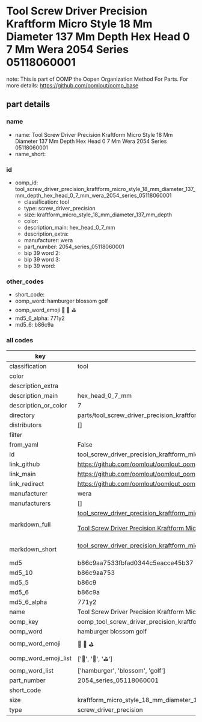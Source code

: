 # Tool Screw Driver Precision Kraftform Micro Style 18 Mm Diameter 137 Mm Depth Hex Head 0 7 Mm Wera 2054 Series 05118060001  

note: This is part of OOMP the Oopen Organization Method For Parts. For more details: https://github.com/oomlout/oomp_base

##  part details
  







### name
* name: Tool Screw Driver Precision Kraftform Micro Style 18 Mm Diameter 137 Mm Depth Hex Head 0 7 Mm Wera 2054 Series 05118060001
* name_short: 
### id
* oomp_id: tool_screw_driver_precision_kraftform_micro_style_18_mm_diameter_137_mm_depth_hex_head_0_7_mm_wera_2054_series_05118060001
  * classification: tool
  * type: screw_driver_precision
  * size: kraftform_micro_style_18_mm_diameter_137_mm_depth
  * color: 
  * description_main: hex_head_0_7_mm
  * description_extra: 
  * manufacturer: wera
  * part_number: 2054_series_05118060001
  * bip 39 word 2: 
  * bip 39 word 3: 
  * bip 39 word: 

### other_codes
* short_code: 
* oomp_word: hamburger blossom golf
* oomp_word_emoji :hamburger: :blossom: :golf:
* md5_6_alpha: 771y2
* md5_6: b86c9a









### all codes 
| key | value |  
| --- | --- |  
| classification | tool |  
| color |  |  
| description_extra |  |  
| description_main | hex_head_0_7_mm |  
| description_or_color | 7 |  
| directory | parts/tool_screw_driver_precision_kraftform_micro_style_18_mm_diameter_137_mm_depth_hex_head_0_7_mm_wera_2054_series_05118060001 |  
| distributors | [] |  
| filter |  |  
| from_yaml | False |  
| id | tool_screw_driver_precision_kraftform_micro_style_18_mm_diameter_137_mm_depth_hex_head_0_7_mm_wera_2054_series_05118060001 |  
| link_github | https://github.com/oomlout/oomlout_oomp_version_1_messy/tree/main/parts/tool_screw_driver_precision_kraftform_micro_style_18_mm_diameter_137_mm_depth_hex_head_0_7_mm_wera_2054_series_05118060001 |  
| link_main | https://github.com/oomlout/oomlout_oomp_version_1_messy/tree/main/parts/tool_screw_driver_precision_kraftform_micro_style_18_mm_diameter_137_mm_depth_hex_head_0_7_mm_wera_2054_series_05118060001 |  
| link_redirect | https://github.com/oomlout/oomlout_oomp_version_1_messy/tree/main/parts/tool_screw_driver_precision_kraftform_micro_style_18_mm_diameter_137_mm_depth_hex_head_0_7_mm_wera_2054_series_05118060001 |  
| manufacturer | wera |  
| manufacturers | [] |  
| markdown_full | [tool_screw_driver_precision_kraftform_micro_style_18_mm_diameter_137_mm_depth_hex_head_0_7_mm_wera_2054_series_05118060001](none)<br>[](none)<br>[Tool Screw Driver Precision Kraftform Micro Style 18 Mm Diameter 137 Mm Depth Hex Head 0 7 Mm Wera 2054 Series 05118060001](none)<br><br> |  
| markdown_short | [tool_screw_driver_precision_kraftform_micro_style_18_mm_diameter_137_mm_depth_hex_head_0_7_mm_wera_2054_series_05118060001](none)<br><br> |  
| md5 | b86c9aa7533fbfad0344c5eacce45b37 |  
| md5_10 | b86c9aa753 |  
| md5_5 | b86c9 |  
| md5_6 | b86c9a |  
| md5_6_alpha | 771y2 |  
| name | Tool Screw Driver Precision Kraftform Micro Style 18 Mm Diameter 137 Mm Depth Hex Head 0 7 Mm Wera 2054 Series 05118060001 |  
| oomp_key | oomp_tool_screw_driver_precision_kraftform_micro_style_18_mm_diameter_137_mm_depth_hex_head_0_7_mm_wera_2054_series_05118060001 |  
| oomp_word | hamburger blossom golf |  
| oomp_word_emoji | :hamburger: :blossom: :golf: |  
| oomp_word_emoji_list | [':hamburger:', ':blossom:', ':golf:'] |  
| oomp_word_list | ['hamburger', 'blossom', 'golf'] |  
| part_number | 2054_series_05118060001 |  
| short_code |  |  
| size | kraftform_micro_style_18_mm_diameter_137_mm_depth |  
| type | screw_driver_precision |  
